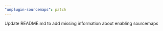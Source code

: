 ```yaml
---
"unplugin-sourcemaps": patch
---
```


Update README.md to add missing information about enabling sourcemaps
